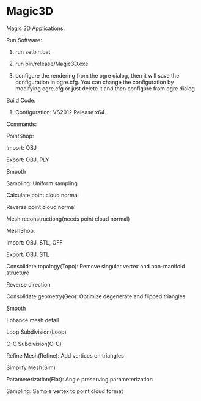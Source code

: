 # Magic3D
Magic 3D Applications.

Run Software:

1. run setbin.bat

2. run bin/release/Magic3D.exe

3. configure the rendering from the ogre dialog, then it will save the configuration in ogre.cfg. You can change the configuration by modifying ogre.cfg or just delete it and then configure from ogre dialog

Build Code:
1. Configuration: VS2012 Release x64.

Commands:

PointShop:

Import: OBJ

Export: OBJ, PLY

Smooth

Sampling: Uniform sampling

Calculate point cloud normal

Reverse point cloud normal

Mesh reconstructiong(needs point cloud normal)


MeshShop:

Import: OBJ, STL, OFF

Export: OBJ, STL

Consolidate topology(Topo): Remove singular vertex and non-manifold structure

Reverse direction

Consolidate geometry(Geo): Optimize degenerate and flipped triangles

Smooth

Enhance mesh detail

Loop Subdivision(Loop)

C-C Subdivision(C-C)

Refine Mesh(Refine): Add vertices on triangles

Simplify Mesh(Sim)

Parameterization(Flat): Angle preserving parameterization

Sampling: Sample vertex to point cloud format

